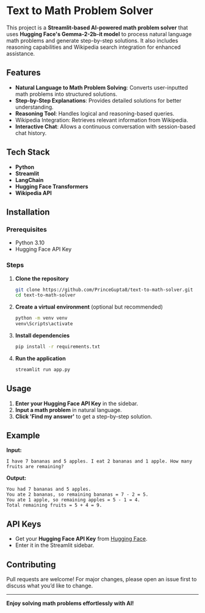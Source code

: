 # Text to Math Problem Solver

This project is a **Streamlit-based AI-powered math problem solver** that uses **Hugging Face's Gemma-2-2b-it model** to process natural language math problems and generate step-by-step solutions. It also includes reasoning capabilities and Wikipedia search integration for enhanced assistance.

## Features

- **Natural Language to Math Problem Solving**: Converts user-inputted math problems into structured solutions.
- **Step-by-Step Explanations**: Provides detailed solutions for better understanding.
- **Reasoning Tool**: Handles logical and reasoning-based queries.
- Wikipedia Integration: Retrieves relevant information from Wikipedia.
- **Interactive Chat**: Allows a continuous conversation with session-based chat history.

## Tech Stack

- **Python**
- **Streamlit**
- **LangChain**
- **Hugging Face Transformers**
- **Wikipedia API**

## Installation

### Prerequisites

- Python 3.10
- Hugging Face API Key

### Steps

1. **Clone the repository**
   ```bash
   git clone https://github.com/PrinceGupta8/text-to-math-solver.git
   cd text-to-math-solver
   ```
2. **Create a virtual environment** (optional but recommended)
   ```bash
   python -m venv venv
   venv\Scripts\activate
   ```
3. **Install dependencies**
   ```bash
   pip install -r requirements.txt
   ```
4. **Run the application**
   ```bash
   streamlit run app.py
   ```

## Usage

1. **Enter your Hugging Face API Key** in the sidebar.
2. **Input a math problem** in natural language.
3. **Click 'Find my answer'** to get a step-by-step solution.

## Example

**Input:**

```
I have 7 bananas and 5 apples. I eat 2 bananas and 1 apple. How many fruits are remaining?
```

**Output:**

```
You had 7 bananas and 5 apples.
You ate 2 bananas, so remaining bananas = 7 - 2 = 5.
You ate 1 apple, so remaining apples = 5 - 1 = 4.
Total remaining fruits = 5 + 4 = 9.
```

## API Keys

- Get your **Hugging Face API Key** from [Hugging Face](https://huggingface.co/settings/tokens).
- Enter it in the Streamlit sidebar.

## Contributing

Pull requests are welcome! For major changes, please open an issue first to discuss what you’d like to change.

---

**Enjoy solving math problems effortlessly with AI!**

